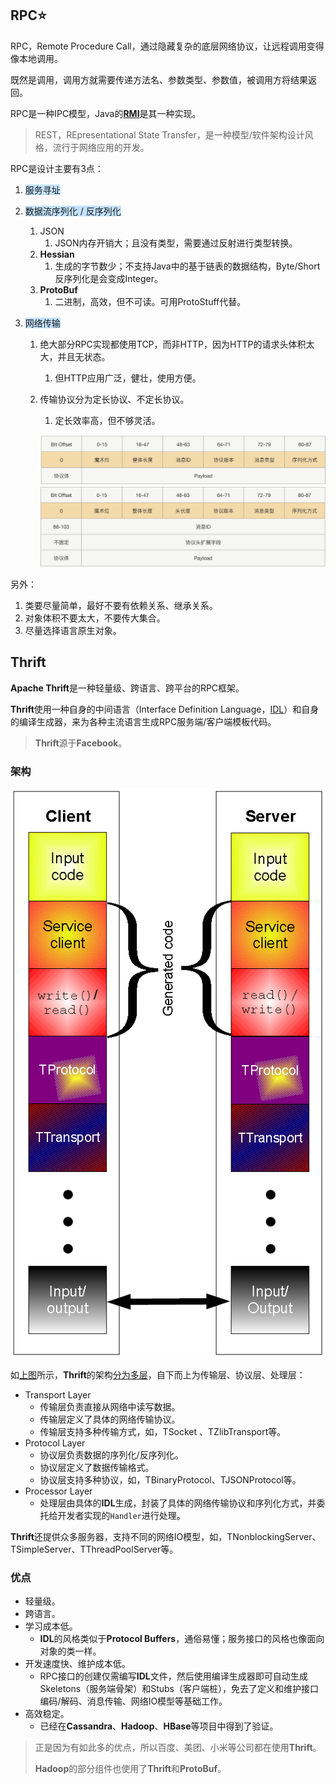 ## RPC⭐

RPC，Remote Procedure Call，通过隐藏复杂的底层网络协议，让远程调用变得像本地调用。

既然是调用，调用方就需要传递方法名、参数类型、参数值，被调用方将结果返回。

RPC是一种IPC模型，Java的[**RMI**](https://www.liaoxuefeng.com/wiki/1252599548343744/1323711850348577)是其一种实现。

> REST，REpresentational State Transfer，是一种模型/软件架构设计风格，流行于网络应用的开发。

RPC是设计主要有3点：

1. <span style=background:#c2e2ff>服务寻址</span>

2. <span style=background:#c2e2ff>数据流序列化 / 反序列化</span>

   1. JSON
      1. JSON内存开销大；且没有类型，需要通过反射进行类型转换。
   2. **Hessian**
      1. 生成的字节数少；不支持Java中的基于链表的数据结构，Byte/Short反序列化是会变成Integer。
   3. **ProtoBuf**
      1. 二进制，高效，但不可读。可用ProtoStuff代替。

3. <span style=background:#c2e2ff>网络传输</span>

   1. 绝大部分RPC实现都使用TCP，而非HTTP，因为HTTP的请求头体积太大，并且无状态。

      1. 但HTTP应用广泛，健壮，使用方便。

   2. 传输协议分为定长协议、不定长协议。
   
      1. 定长效率高，但不够灵活。
   
      ![](../images/6/protocol_length_fixed.png)![](../images/6/protocol_length_indefinite.png)

另外：

1. 类要尽量简单，最好不要有依赖关系、继承关系。
2. 对象体积不要太大，不要传大集合。
3. 尽量选择语言原生对象。



## Thrift

**Apache Thrift**是一种轻量级、跨语言、跨平台的RPC框架。

**Thrift**使用一种自身的中间语言（Interface Definition Language，[IDL](https://blog.csdn.net/weixin_44240370/article/details/105930905)）和自身的编译生成器，来为各种主流语言生成RPC服务端/客户端模板代码。

> **Thrift**源于**Facebook**。

### 架构

![](../images/6/thrift_architecture.png)

如[上图](https://zh.wikipedia.org/wiki/Thrift)所示，**Thrift**的架构[分为多层](https://blog.csdn.net/baidu_22254181/article/details/82814489)，自下而上为传输层、协议层、处理层：

- Transport Layer
  - 传输层负责直接从网络中读写数据。
  - 传输层定义了具体的网络传输协议。
  - 传输层支持多种传输方式，如，TSocket 、TZlibTransport等。
- Protocol Layer
  - 协议层负责数据的序列化/反序列化。
  - 协议层定义了数据传输格式。
  - 协议层支持多种协议，如，TBinaryProtocol、TJSONProtocol等。
- Processor Layer
  - 处理层由具体的**IDL**生成，封装了具体的网络传输协议和序列化方式，并委托给开发者实现的`Handler`进行处理。

**Thrift**还提供众多服务器，支持不同的网络IO模型，如，TNonblockingServer、TSimpleServer、TThreadPoolServer等。

### 优点

- 轻量级。
- 跨语言。
- 学习成本低。
  - **IDL**的风格类似于**Protocol Buffers**，通俗易懂；服务接口的风格也像面向对象的类一样。
- 开发速度快、维护成本低。
  - RPC接口的创建仅需编写**IDL**文件，然后使用编译生成器即可自动生成Skeletons（服务端骨架）和Stubs（客户端桩），免去了定义和维护接口编码/解码、消息传输、网络IO模型等基础工作。
- 高效稳定。
  - 已经在**Cassandra**、**Hadoop**、**HBase**等项目中得到了验证。

> 正是因为有如此多的优点，所以百度、美团、小米等公司都在使用**Thrift**。
>
> **Hadoop**的部分组件也使用了**Thrift**和**ProtoBuf**。

